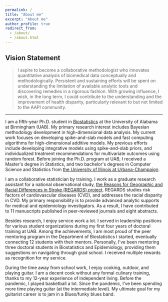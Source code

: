 ```yaml
---
permalink: /
title: "About me"
excerpt: "About me"
author_profile: true
redirect_from: 
  - /about/
  - /about.html
---
```


## Vision Statement
> I aspire to become a collaborative methodologist who innovates quantitative analysis of biomedical data conceptually and methodologically. Persistent and sustaining efforts will be spent on understanding the limitation of available analytic tools and discovering remedies in a rigorous fashion. With growing influence, I wish, in the long term, I could contribute to the understanding and the improvement of health disparity, particularly relevant to but not limited to the AAPI community.

---

I am a fifth-year Ph.D. student in [Biostatistics](https://www.uab.edu/soph/home/departments/biostatistics) at the University of Alabama at Birmingham (UAB). My primary research interest includes Bayesian methodology development in high-dimensional data analysis. My current work focuses on developing spike-and-slab models and fast computing algorithms for high-dimensional additive models. My previous efforts include developing integrative models using spike-and-slab priors, and individualized treatment recommendations for multivariate outcomes using random forest. Before joining the Ph.D. program at UAB, I received a Master's degree in Statistics, and two bachelor's degrees in Computer Science and Statistics from [the University of Illinois at Urbana-Champaign](https://illinois.edu/).

I am a collaborative statistician by training. I work as a graduate research assistant for a national observational study, [the Reasons for Geographic and Racial Differences in Stroke (REGARDS) project](https://www.uab.edu/soph/regardsstudy/about). REGARDS studies risk factors of cardiovascular diseases (CVD), and addresses the racial disparity in CVD. My primary responsibility is to provide advanced analytic supports for medical and epidemiology investigators. As a result, I have contributed to 11 manuscripts published in peer-reviewed journals and eight abstracts.

Besides research, I enjoy service work a lot. I served in leadership positions for various student organizations during my first four years of doctoral training at UAB. Among the achievements, I am most proud of the peer mentoring program in the Department of Biostatistics I started, eventually connecting 12 students with their mentors. Personally, I've been mentoring three doctoral students in Biostatistics and Epidemiology, providing them suggestions on navigating through grad school. I received multiple rewards as recognition for my service.

During the time away from school work, I enjoy cooking, outdoor, and playing guitar. I am a decent cook without any formal culinary training, thanks to my 12-year experience of independent living. Before the pandemic, I played basketball a lot. Since the pandemic, I've been spending more time playing guitar (at the intermediate level). My ultimate goal for my guitarist career is to jam in a Blues/funky blues band.
